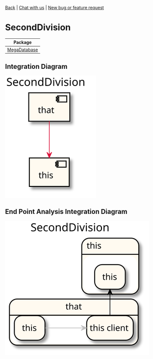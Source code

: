 

 [Back](../README.md)  | [Chat with us]() | [New bug or feature request]()
# SecondDivision

| Package |
----|
[MegaDatabase](MegaDatabase/README.md)|

## Integration Diagram
<img src="integration.svg">

## End Point Analysis Integration Diagram
<img src="integrationepa.svg">

